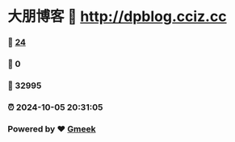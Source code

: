 # 大朋博客 :link: http://dpblog.cciz.cc 
### :page_facing_up: [24](http://dpblog.cciz.cc/tag.html) 
### :speech_balloon: 0 
### :hibiscus: 32995 
### :alarm_clock: 2024-10-05 20:31:05 
### Powered by :heart: [Gmeek](https://github.com/Meekdai/Gmeek)

